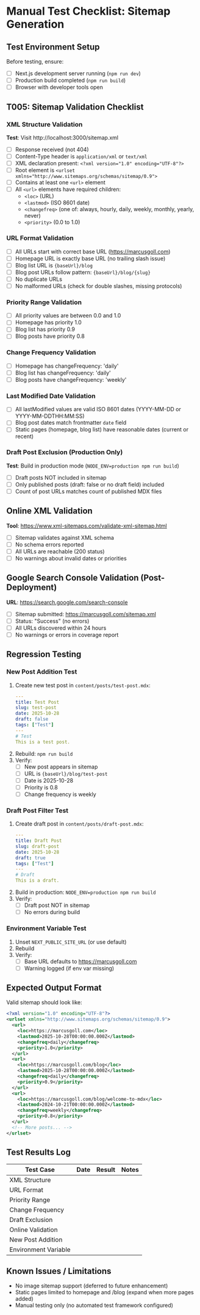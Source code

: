 # Manual Test Checklist: Sitemap Generation

## Test Environment Setup

Before testing, ensure:
- [ ] Next.js development server running (`npm run dev`)
- [ ] Production build completed (`npm run build`)
- [ ] Browser with developer tools open

## T005: Sitemap Validation Checklist

### XML Structure Validation

**Test**: Visit http://localhost:3000/sitemap.xml

- [ ] Response received (not 404)
- [ ] Content-Type header is `application/xml` or `text/xml`
- [ ] XML declaration present: `<?xml version="1.0" encoding="UTF-8"?>`
- [ ] Root element is `<urlset xmlns="http://www.sitemaps.org/schemas/sitemap/0.9">`
- [ ] Contains at least one `<url>` element
- [ ] All `<url>` elements have required children:
  - `<loc>` (URL)
  - `<lastmod>` (ISO 8601 date)
  - `<changefreq>` (one of: always, hourly, daily, weekly, monthly, yearly, never)
  - `<priority>` (0.0 to 1.0)

### URL Format Validation

- [ ] All URLs start with correct base URL (https://marcusgoll.com)
- [ ] Homepage URL is exactly base URL (no trailing slash issue)
- [ ] Blog list URL is `{baseUrl}/blog`
- [ ] Blog post URLs follow pattern: `{baseUrl}/blog/{slug}`
- [ ] No duplicate URLs
- [ ] No malformed URLs (check for double slashes, missing protocols)

### Priority Range Validation

- [ ] All priority values are between 0.0 and 1.0
- [ ] Homepage has priority 1.0
- [ ] Blog list has priority 0.9
- [ ] Blog posts have priority 0.8

### Change Frequency Validation

- [ ] Homepage has changeFrequency: 'daily'
- [ ] Blog list has changeFrequency: 'daily'
- [ ] Blog posts have changeFrequency: 'weekly'

### Last Modified Date Validation

- [ ] All lastModified values are valid ISO 8601 dates (YYYY-MM-DD or YYYY-MM-DDTHH:MM:SS)
- [ ] Blog post dates match frontmatter `date` field
- [ ] Static pages (homepage, blog list) have reasonable dates (current or recent)

### Draft Post Exclusion (Production Only)

**Test**: Build in production mode (`NODE_ENV=production npm run build`)

- [ ] Draft posts NOT included in sitemap
- [ ] Only published posts (draft: false or no draft field) included
- [ ] Count of post URLs matches count of published MDX files

## Online XML Validation

**Tool**: https://www.xml-sitemaps.com/validate-xml-sitemap.html

- [ ] Sitemap validates against XML schema
- [ ] No schema errors reported
- [ ] All URLs are reachable (200 status)
- [ ] No warnings about invalid dates or priorities

## Google Search Console Validation (Post-Deployment)

**URL**: https://search.google.com/search-console

- [ ] Sitemap submitted: https://marcusgoll.com/sitemap.xml
- [ ] Status: "Success" (no errors)
- [ ] All URLs discovered within 24 hours
- [ ] No warnings or errors in coverage report

## Regression Testing

### New Post Addition Test

1. Create new test post in `content/posts/test-post.mdx`:
   ```yaml
   ---
   title: Test Post
   slug: test-post
   date: 2025-10-28
   draft: false
   tags: ["Test"]
   ---
   # Test
   This is a test post.
   ```
2. Rebuild: `npm run build`
3. Verify:
   - [ ] New post appears in sitemap
   - [ ] URL is `{baseUrl}/blog/test-post`
   - [ ] Date is 2025-10-28
   - [ ] Priority is 0.8
   - [ ] Change frequency is weekly

### Draft Post Filter Test

1. Create draft post in `content/posts/draft-post.mdx`:
   ```yaml
   ---
   title: Draft Post
   slug: draft-post
   date: 2025-10-28
   draft: true
   tags: ["Test"]
   ---
   # Draft
   This is a draft.
   ```
2. Build in production: `NODE_ENV=production npm run build`
3. Verify:
   - [ ] Draft post NOT in sitemap
   - [ ] No errors during build

### Environment Variable Test

1. Unset `NEXT_PUBLIC_SITE_URL` (or use default)
2. Rebuild
3. Verify:
   - [ ] Base URL defaults to https://marcusgoll.com
   - [ ] Warning logged (if env var missing)

## Expected Output Format

Valid sitemap should look like:
```xml
<?xml version="1.0" encoding="UTF-8"?>
<urlset xmlns="http://www.sitemaps.org/schemas/sitemap/0.9">
  <url>
    <loc>https://marcusgoll.com</loc>
    <lastmod>2025-10-28T00:00:00.000Z</lastmod>
    <changefreq>daily</changefreq>
    <priority>1.0</priority>
  </url>
  <url>
    <loc>https://marcusgoll.com/blog</loc>
    <lastmod>2025-10-28T00:00:00.000Z</lastmod>
    <changefreq>daily</changefreq>
    <priority>0.9</priority>
  </url>
  <url>
    <loc>https://marcusgoll.com/blog/welcome-to-mdx</loc>
    <lastmod>2024-10-21T00:00:00.000Z</lastmod>
    <changefreq>weekly</changefreq>
    <priority>0.8</priority>
  </url>
  <!-- More posts... -->
</urlset>
```

## Test Results Log

| Test Case | Date | Result | Notes |
|-----------|------|--------|-------|
| XML Structure | | | |
| URL Format | | | |
| Priority Range | | | |
| Change Frequency | | | |
| Draft Exclusion | | | |
| Online Validation | | | |
| New Post Addition | | | |
| Environment Variable | | | |

## Known Issues / Limitations

- No image sitemap support (deferred to future enhancement)
- Static pages limited to homepage and /blog (expand when more pages added)
- Manual testing only (no automated test framework configured)
